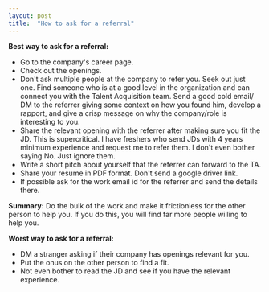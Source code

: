 ```yaml
---
layout: post
title:  "How to ask for a referral"
---
```


**Best way to ask for a referral:**
- Go to the company's career page.
- Check out the openings.
- Don't ask multiple people at the company to refer you. Seek out just one. Find someone who is at a good level in the organization and can connect you with the Talent Acquisition team. Send a good cold email/ DM to the referrer giving some context on how you found him, develop a rapport, and give a crisp message on why the company/role is interesting to you.  
- Share the relevant opening with the referrer after making sure you fit the JD. This is supercritical. I have freshers who send JDs with 4 years minimum experience and request me to refer them. I don't even bother saying No. Just ignore them.
- Write a short pitch about yourself that the referrer can forward to the TA.
- Share your resume in PDF format. Don't send a google driver link.
- If possible ask for the work email id for the referrer and send the details there.

**Summary:** Do the bulk of the work and make it frictionless for the other person to help you. If you do this, you will find far more people willing to help you.

**Worst way to ask for a referral:**
- DM a stranger asking if their company has openings relevant for you.
- Put the onus on the other person to find a fit.
- Not even bother to read the JD and see if you have the relevant experience.
